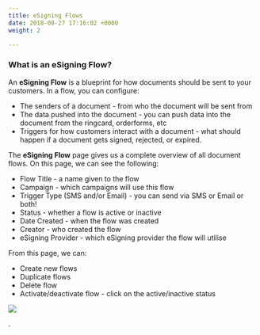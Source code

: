 ```yaml
---
title: eSigning Flows
date: 2018-08-27 17:16:02 +0000
weight: 2

---
```

### What is an eSigning Flow?

An **eSigning Flow** is a blueprint for how documents should be sent to your customers. In a flow, you can configure:

* The senders of a document - from who the document will be sent from
* The data pushed into the document - you can push data into the document from the ringcard, orderforms, etc
* Triggers for how customers interact with a document - what should happen if a document gets signed, rejected, or expired.

The **eSigning Flow** page gives us a complete overview of all document flows. On this page, we can see the following:

* Flow Title - a name given to the flow
* Campaign - which campaigns will use this flow
* Trigger Type (SMS and/or Email) - you can send via SMS or Email or both!
* Status - whether a flow is active or inactive
* Date Created - when the flow was created
* Creator - who created the flow
* eSigning Provider - which eSigning provider the flow will utilise

From this page, we can:

* Create new flows
* Duplicate flows
* Delete flow
* Activate/deactivate flow - click on the active/inactive status

![](/uploads/esigning-flows.png)

.